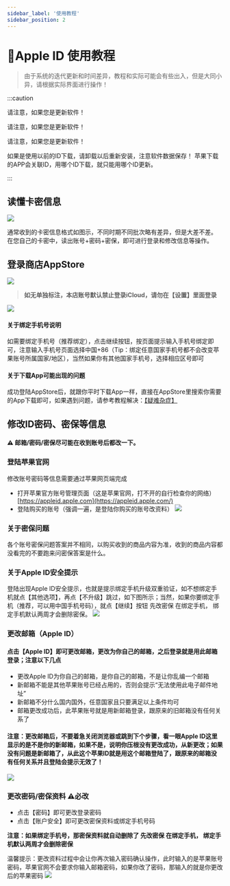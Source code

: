 ```yaml
---
sidebar_label: '使用教程'
sidebar_position: 2
---
```


# 🍎Apple ID 使用教程



> 由于系统的迭代更新和时间差异，教程和实际可能会有些出入，但是大同小异，请根据实际界面进行操作！

  

:::caution
  
请注意，如果您是更新软件！

请注意，如果您是更新软件！

请注意，如果您是更新软件！

如果是使用以前的ID下载，请卸载以后重新安装，注意软件数据保存！
苹果下载的APP会关联ID，用哪个ID下载，就只能用哪个ID更新。
  
:::

## 读懂卡密信息
 
![](https://file.duoduo.hk.cn/imgs/docs/%E8%AF%BB%E6%87%82%E5%8D%A1%E5%AF%86.webp)

通常收到的卡密信息格式如图示，不同时期不同批次略有差异，但是大差不差。
在您自己的卡密中，读出账号+密码+密保，即可进行登录和修改信息等操作。

## 登录商店AppStore
 
![](https://file.duoduo.hk.cn/imgs/docs/guide_appstore.webp)



> **如无单独标注，本店账号默认禁止登录iCloud，请勿在【设置】里面登录**

![](https://file.duoduo.hk.cn/imgs/docs/login_guide.webp)

#### 关于绑定手机号说明
如需要绑定手机号（推荐绑定），点击继续按钮，按页面提示输入手机号绑定即可，注意输入手机号页面选择中国+86（Tip：绑定任意国家手机号都不会改变苹果账号所属国家/地区），当然如果你有其他国家手机号，选择相应区号即可

#### 关于下载App可能出现的问题

成功登陆AppStore后，就跟你平时下载App一样，直接在AppStore里搜索你需要的App下载即可，如果遇到问题，请参考教程解决：[【疑难杂症】](/tutorial-appleid/question.md)


## 修改ID密码、密保等信息
 
 #### ⚠️ 邮箱/密码/密保尽可能在收到账号后都改一下。
 ### 登陆苹果官网
 修改账号密码等信息需要通过苹果网页端完成
 
 - 打开苹果官方账号管理页面（这是苹果官网，打不开的自行检查你的网络）
   [https://appleid.apple.com](https://appleid.apple.com/)
-  登陆购买的账号（强调一遍，是登陆你购买的账号改资料）
![](https://file.duoduo.hk.cn/imgs/docs/changeinfo_1.webp)

### 关于密保问题
各个账号密保问题答案并不相同，以购买收到的商品内容为准，收到的商品内容都没看完的不要跑来问密保答案是什么。

### 关于Apple ID安全提示

登陆出现Apple ID安全提示，也就是提示绑定手机升级双重验证，如不想绑定手机就点【其他选项】，再点【不升级】跳过，如下图所示；当然，如果你要绑定手机（推荐，可以用中国手机号码），就点【继续】按钮 先改密保 在绑定手机， 绑定手机默认两周才会删除密保。
![](https://file.duoduo.hk.cn/imgs/docs/changeinfo_2.webp)

### 更改邮箱（Apple ID） 

#### 点击【Apple ID】即可更改邮箱，更改为你自己的邮箱，之后登录就是用此邮箱登录；注意以下几点

-   更改Apple ID为你自己的邮箱，是你自己的邮箱，不是让你乱编一个邮箱
-   新邮箱不能是其他苹果账号已经占用的，否则会提示“无法使用此电子邮件地址”
-   新邮箱不分什么国内国外，任意国家且只要满足以上条件均可 
-   邮箱更改成功后，此苹果账号就是用新邮箱登录，跟原来的旧邮箱没有任何关系了
    
#### 注意：更改邮箱后，不要着急关闭浏览器或跳到下个步骤，看一眼Apple ID这里显示的是不是你的新邮箱，如果不是，说明你压根没有更改成功，从新更改；如果没有问题是新邮箱了，从此这个苹果ID就是用这个邮箱登陆了，跟原来的邮箱没有任何关系并且登陆会提示无效了！
![](https://file.duoduo.hk.cn/imgs/docs/changeinfo_3.webp)

### 更改密码/密保资料 ⚠️必改

- 点击【密码】即可更改登录密码
- 点击【账户安全】即可更改密保资料或绑定手机号码

**注意：如果绑定手机号，那密保资料就自动删除了 先改密保 在绑定手机， 绑定手机默认两周才会删除密保**

温馨提示：更改资料过程中会让你再次输入密码确认操作，此时输入的是苹果账号密码，苹果官网不会要求你输入邮箱密码，如果你改了密码，那输入的就是你更改后的苹果密码
![](https://file.duoduo.hk.cn/imgs/docs/changeinfo_4.webp)


<!--stackedit_data:
eyJoaXN0b3J5IjpbMTAzNjU5NzAxOSwtNDAxMzY5NzEwLDE2Nj
QxNTI1OTEsLTMyMTI2MTQ3LDQ3NzQzMDkyOCwtMjA4NDkyNzM4
MCwtMTUxNjY4NDE2MywxMTk0OTI1NzMxLC0yMTEzNjgzNzYwLC
0xMTc3OTM3NjMyLDEyMTE4OTEyMTFdfQ==
-->